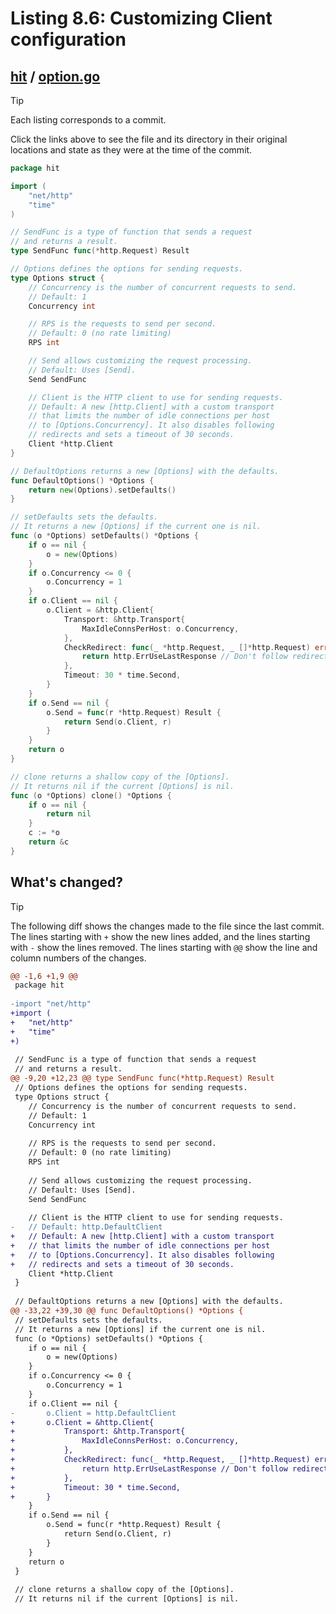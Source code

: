 # Listing 8.6: Customizing Client configuration

## [hit](https://github.com/inancgumus/gobyexample/blob/d7ddc0e21e0ef28adcb2065ba4cbe64532643f00/hit) / [option.go](https://github.com/inancgumus/gobyexample/blob/d7ddc0e21e0ef28adcb2065ba4cbe64532643f00/hit/option.go)

> [!TIP]
> Each listing corresponds to a commit.
>
> Click the links above to see the file and its directory in their original locations and state as they were at the time of the commit.

```go
package hit

import (
	"net/http"
	"time"
)

// SendFunc is a type of function that sends a request
// and returns a result.
type SendFunc func(*http.Request) Result

// Options defines the options for sending requests.
type Options struct {
	// Concurrency is the number of concurrent requests to send.
	// Default: 1
	Concurrency int

	// RPS is the requests to send per second.
	// Default: 0 (no rate limiting)
	RPS int

	// Send allows customizing the request processing.
	// Default: Uses [Send].
	Send SendFunc

	// Client is the HTTP client to use for sending requests.
	// Default: A new [http.Client] with a custom transport
	// that limits the number of idle connections per host
	// to [Options.Concurrency]. It also disables following
	// redirects and sets a timeout of 30 seconds.
	Client *http.Client
}

// DefaultOptions returns a new [Options] with the defaults.
func DefaultOptions() *Options {
	return new(Options).setDefaults()
}

// setDefaults sets the defaults.
// It returns a new [Options] if the current one is nil.
func (o *Options) setDefaults() *Options {
	if o == nil {
		o = new(Options)
	}
	if o.Concurrency <= 0 {
		o.Concurrency = 1
	}
	if o.Client == nil {
		o.Client = &http.Client{
			Transport: &http.Transport{
				MaxIdleConnsPerHost: o.Concurrency,
			},
			CheckRedirect: func(_ *http.Request, _ []*http.Request) error {
				return http.ErrUseLastResponse // Don't follow redirects.
			},
			Timeout: 30 * time.Second,
		}
	}
	if o.Send == nil {
		o.Send = func(r *http.Request) Result {
			return Send(o.Client, r)
		}
	}
	return o
}

// clone returns a shallow copy of the [Options].
// It returns nil if the current [Options] is nil.
func (o *Options) clone() *Options {
	if o == nil {
		return nil
	}
	c := *o
	return &c
}
```

## What's changed?

> [!TIP]
> The following diff shows the changes made to the file since the last commit.
> The lines starting with `+` show the new lines added, and the lines starting with `-` show the lines removed.
> The lines starting with `@@` show the line and column numbers of the changes.

```diff
@@ -1,6 +1,9 @@
 package hit
 
-import "net/http"
+import (
+	"net/http"
+	"time"
+)
 
 // SendFunc is a type of function that sends a request
 // and returns a result.
@@ -9,20 +12,23 @@ type SendFunc func(*http.Request) Result
 // Options defines the options for sending requests.
 type Options struct {
 	// Concurrency is the number of concurrent requests to send.
 	// Default: 1
 	Concurrency int
 
 	// RPS is the requests to send per second.
 	// Default: 0 (no rate limiting)
 	RPS int
 
 	// Send allows customizing the request processing.
 	// Default: Uses [Send].
 	Send SendFunc
 
 	// Client is the HTTP client to use for sending requests.
-	// Default: http.DefaultClient
+	// Default: A new [http.Client] with a custom transport
+	// that limits the number of idle connections per host
+	// to [Options.Concurrency]. It also disables following
+	// redirects and sets a timeout of 30 seconds.
 	Client *http.Client
 }
 
 // DefaultOptions returns a new [Options] with the defaults.
@@ -33,22 +39,30 @@ func DefaultOptions() *Options {
 // setDefaults sets the defaults.
 // It returns a new [Options] if the current one is nil.
 func (o *Options) setDefaults() *Options {
 	if o == nil {
 		o = new(Options)
 	}
 	if o.Concurrency <= 0 {
 		o.Concurrency = 1
 	}
 	if o.Client == nil {
-		o.Client = http.DefaultClient
+		o.Client = &http.Client{
+			Transport: &http.Transport{
+				MaxIdleConnsPerHost: o.Concurrency,
+			},
+			CheckRedirect: func(_ *http.Request, _ []*http.Request) error {
+				return http.ErrUseLastResponse // Don't follow redirects.
+			},
+			Timeout: 30 * time.Second,
+		}
 	}
 	if o.Send == nil {
 		o.Send = func(r *http.Request) Result {
 			return Send(o.Client, r)
 		}
 	}
 	return o
 }
 
 // clone returns a shallow copy of the [Options].
 // It returns nil if the current [Options] is nil.
```

